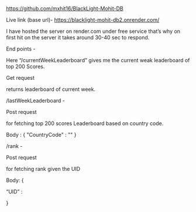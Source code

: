 https://github.com/mxhit16/BlackLight-Mohit-DB

Live link (base url)- https://blacklight-mohit-db2.onrender.com/


I have hosted the server on render.com under free service that’s why on first hit on the server it takes around 30-40 sec to respond.


End points - 

Here “/currentWeekLeaderboard” gives me the current weak leaderboard of top 200 Scores.

Get request

returns leaderboard of current week.


/lastWeekLeaderboard - 

Post request

for fetching top 200 scores Leaderboard based on country code.

Body : {
"CountryCode" : ""
}


/rank - 

Post request

for fetching rank given the UID

Body: {

“UID” : 

}



